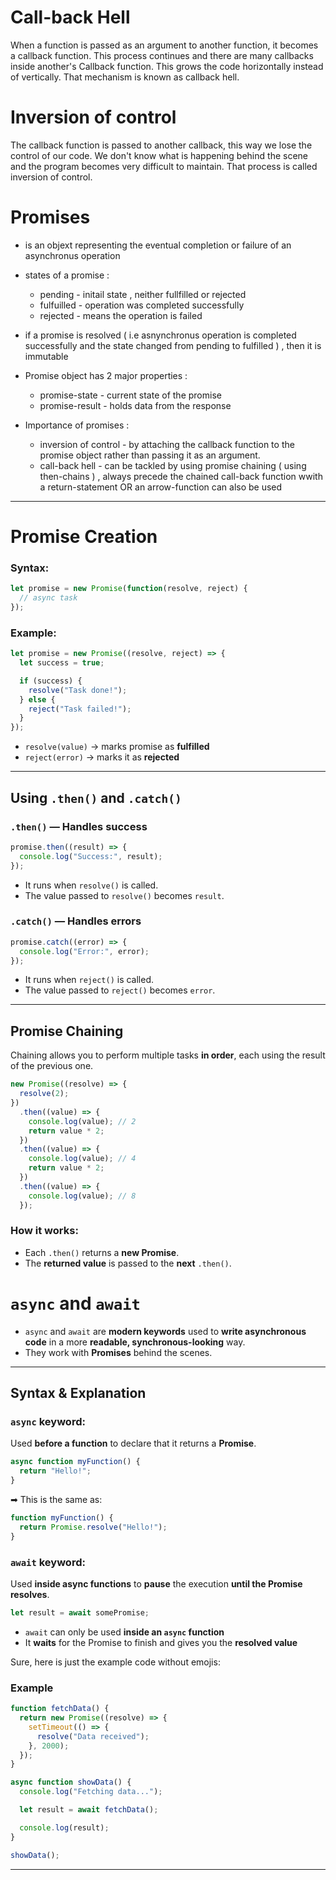 # Call-back Hell 
When a function is passed as an argument to another function, it becomes a callback function. This process continues and there are many callbacks inside another's Callback function.
This grows the code horizontally instead of vertically. That mechanism is known as callback hell. 

# Inversion of control 
The callback function is passed to another callback, this way we lose the control of our code. We don't know what is happening behind the scene and the program becomes very difficult to maintain. 
That process is called inversion of control. 

# Promises
- is an objext representing the eventual completion or failure of an asynchronus operation 
- states of a promise :
     - pending - initail state , neither fullfilled or rejected
     - fulfuilled - operation was completed successfully
     - rejected - means the operation is failed
- if a promise is resolved ( i.e asnynchronus operation is completed successfully and the state changed from pending to fulfilled ) , then it is immutable
- Promise object has 2 major properties :
    - promise-state - current state of the promise
    - promise-result - holds data from the response

- Importance of promises :
  - inversion of control - by attaching the callback function to the promise object rather than passing it as an argument. 
  - call-back hell - can be tackled by using promise chaining ( using then-chains ) , always precede the chained call-back function wwith a return-statement OR an arrow-function can also be used     

--- 

# Promise Creation

###  Syntax:

```javascript
let promise = new Promise(function(resolve, reject) {
  // async task
});
```

###  Example:

```javascript
let promise = new Promise((resolve, reject) => {
  let success = true;

  if (success) {
    resolve("Task done!");
  } else {
    reject("Task failed!");
  }
});
```


* `resolve(value)` → marks promise as **fulfilled**
* `reject(error)` → marks it as **rejected**

---

##   Using `.then()` and `.catch()`

###  `.then()` — Handles success

```javascript
promise.then((result) => {
  console.log("Success:", result);
});
```

* It runs when `resolve()` is called.
* The value passed to `resolve()` becomes `result`.



### `.catch()` — Handles errors

```javascript
promise.catch((error) => {
  console.log("Error:", error);
});
```

* It runs when `reject()` is called.
* The value passed to `reject()` becomes `error`.



---

##  Promise Chaining
Chaining allows you to perform multiple tasks **in order**, each using the result of the previous one.

```javascript
new Promise((resolve) => {
  resolve(2);
})
  .then((value) => {
    console.log(value); // 2
    return value * 2;
  })
  .then((value) => {
    console.log(value); // 4
    return value * 2;
  })
  .then((value) => {
    console.log(value); // 8
  });
```

###  How it works:

* Each `.then()` returns a **new Promise**.
* The **returned value** is passed to the **next** `.then()`.



# `async` and `await`

* `async` and `await` are **modern keywords** used to **write asynchronous code** in a more **readable, synchronous-looking** way.
* They work with **Promises** behind the scenes.

---

##  **Syntax & Explanation**

### `async` keyword:

Used **before a function** to declare that it returns a **Promise**.

```javascript
async function myFunction() {
  return "Hello!";
}
```

➡ This is the same as:

```javascript
function myFunction() {
  return Promise.resolve("Hello!");
}
```



### `await` keyword:

Used **inside async functions** to **pause** the execution **until the Promise resolves**.

```javascript
let result = await somePromise;
```

* `await` can only be used **inside an `async` function**
* It **waits** for the Promise to finish and gives you the **resolved value**


Sure, here is just the example code without emojis:

### Example 
```javascript
function fetchData() {
  return new Promise((resolve) => {
    setTimeout(() => {
      resolve("Data received");
    }, 2000);
  });
}

async function showData() {
  console.log("Fetching data...");

  let result = await fetchData();

  console.log(result);
}

showData();
```

---

